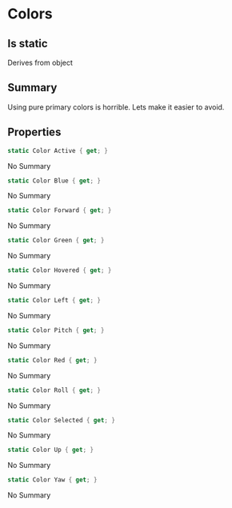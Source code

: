 # Colors

## Is static
Derives from object

## Summary

Using pure primary colors is horrible. Lets make it easier to avoid.
## Properties

```c#
static Color Active { get; } 
```
No Summary
```c#
static Color Blue { get; } 
```
No Summary
```c#
static Color Forward { get; } 
```
No Summary
```c#
static Color Green { get; } 
```
No Summary
```c#
static Color Hovered { get; } 
```
No Summary
```c#
static Color Left { get; } 
```
No Summary
```c#
static Color Pitch { get; } 
```
No Summary
```c#
static Color Red { get; } 
```
No Summary
```c#
static Color Roll { get; } 
```
No Summary
```c#
static Color Selected { get; } 
```
No Summary
```c#
static Color Up { get; } 
```
No Summary
```c#
static Color Yaw { get; } 
```
No Summary
